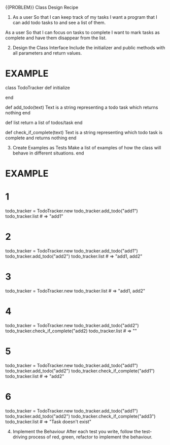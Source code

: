 {{PROBLEM}} Class Design Recipe
1. As a user
So that I can keep track of my tasks
I want a program that I can add todo tasks to and see a list of them.

As a user
So that I can focus on tasks to complete
I want to mark tasks as complete and have them disappear from the list.

2. Design the Class Interface
Include the initializer and public methods with all parameters and return values.

# EXAMPLE

class TodoTracker
def initialize

end

def add_todo(text)
Text is a string representing a todo task which returns nothing
end

def list
return a list of todos/task
end

def check_if_complete(text)
Text is a string representing which todo task is complete and  returns nothing
end

3. Create Examples as Tests
Make a list of examples of how the class will behave in different situations.
end

# EXAMPLE

# 1
todo_tracker = TodoTracker.new
todo_tracker.add_todo("add1")
todo_tracker.list # => "add1"

# 2
todo_tracker = TodoTracker.new
todo_tracker.add_todo("add1")
todo_tracker.add_todo("add2")
todo_tracker.list # => "add1, add2"

# 3
todo_tracker = TodoTracker.new
todo_tracker.list # => "add1, add2"

# 4
todo_tracker = TodoTracker.new
todo_tracker.add_todo("add2")
todo_tracker.check_if_complete("add2)
todo_tracker.list # => ""

# 5
todo_tracker = TodoTracker.new
todo_tracker.add_todo("add1")
todo_tracker.add_todo("add2")
todo_tracker.check_if_complete("add1")
todo_tracker.list # => "add2"

# 6
todo_tracker = TodoTracker.new
todo_tracker.add_todo("add1")
todo_tracker.add_todo("add2")
todo_tracker.check_if_complete("add3")
todo_tracker.list # => "Task doesn't exist"


4. Implement the Behaviour
After each test you write, follow the test-driving process of red, green, refactor to implement the behaviour.